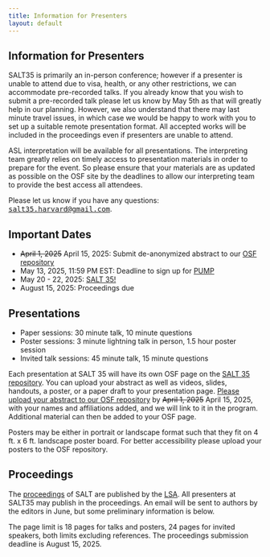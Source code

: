 ```yaml
---
title: Information for Presenters
layout: default
---
```


## Information for Presenters

SALT35 is primarily an in-person conference; however if a presenter is unable to attend due to visa, health, or any other restrictions, we can accommodate pre-recorded talks. If you already know that you wish to submit a pre-recorded talk please let us know by May 5th as that will greatly help in our planning. However, we also understand that there may last minute travel issues, in which case we would be happy to work with you to set up a suitable remote presentation format. All accepted works will be included in the proceedings even if presenters are unable to attend.

ASL interpretation will be available for all presentations. The interpreting team greatly relies on timely access to presentation materials in order to prepare for the event. So please ensure that your materials are as updated as possible on the OSF site by the deadlines to allow our interpreting team to provide the best access all attendees.


Please let us know if you have any questions: <span style="font-family: monospace">[salt35.harvard@gmail.com](mailto:salt35.harvard@gmail.com)</span>. 



## Important Dates

- ~~April 1, 2025~~ April 15, 2025: Submit de-anonymized abstract to our [OSF repository](https://osf.io/meetings/SALT35)
- May 13, 2025, 11:59 PM  EST: Deadline to sign up for [PUMP](https://docs.google.com/forms/d/e/1FAIpQLSch6vBHw6H6aZaDcA3GedzZlS30e32JHR9zHDx0f6QUYy6MvQ/viewform)
- May 20 - 22, 2025: [SALT 35!](https://saltconf.github.io/salt35/conference-program/)
- August 15, 2025: Proceedings due


## Presentations

- Paper sessions: 30 minute talk, 10 minute questions
- Poster sessions: 3 minute lightning talk in person, 1.5 hour poster session
- Invited talk sessions: 45 minute talk, 15 minute questions


Each presentation at SALT 35 will have its own OSF page on the [SALT 35 repository](https://osf.io/meetings/SALT35/). You can upload your abstract as well as videos, slides, handouts, a poster, or a paper draft to your presentation page. 
[Please upload your abstract to our OSF repository](https://docs.google.com/document/d/1ivLVeF4PX7eZ-S89MI1THm7mx3yhJlOIBzd1sage5CY/edit?usp=sharing) by ~~April 1, 2025~~ April 15, 2025, with your names and affiliations added, and we will link to it in the program. Additional material can then be added to your OSF page.

Posters may be either in portrait or landscape format such that they fit on 4 ft. x 6 ft. landscape poster board. For better accessibility please upload your posters to the OSF repository.

## Proceedings

The [proceedings](https://journals.linguisticsociety.org/proceedings/index.php/SALT/issue/archive) of SALT are published by the [LSA](https://www.linguisticsociety.org/). All presenters at SALT35 may publish in the proceedings. An email will be sent to authors by the editors in June, but some preliminary information is below.

The page limit is 18 pages for talks and posters, 24 pages for invited speakers, both limits excluding references. The proceedings submission deadline is August 15, 2025.


